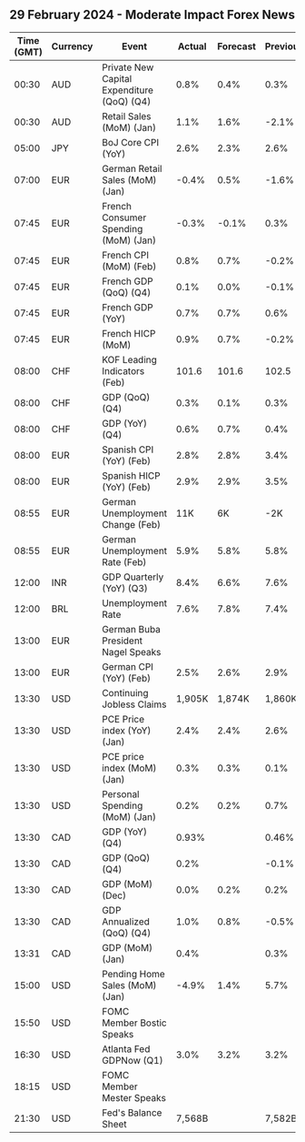 ## 29 February 2024 - Moderate Impact Forex News

| Time (GMT) | Currency | Event | Actual | Forecast | Previous |
|------|----------|-------|--------|----------|----------|
| 00:30 | AUD | Private New Capital Expenditure (QoQ) (Q4) | 0.8% | 0.4% | 0.3% |
| 00:30 | AUD | Retail Sales (MoM) (Jan) | 1.1% | 1.6% | -2.1% |
| 05:00 | JPY | BoJ Core CPI (YoY) | 2.6% | 2.3% | 2.6% |
| 07:00 | EUR | German Retail Sales (MoM) (Jan) | -0.4% | 0.5% | -1.6% |
| 07:45 | EUR | French Consumer Spending (MoM) (Jan) | -0.3% | -0.1% | 0.3% |
| 07:45 | EUR | French CPI (MoM) (Feb) | 0.8% | 0.7% | -0.2% |
| 07:45 | EUR | French GDP (QoQ) (Q4) | 0.1% | 0.0% | -0.1% |
| 07:45 | EUR | French GDP (YoY) | 0.7% | 0.7% | 0.6% |
| 07:45 | EUR | French HICP (MoM) | 0.9% | 0.7% | -0.2% |
| 08:00 | CHF | KOF Leading Indicators (Feb) | 101.6 | 101.6 | 102.5 |
| 08:00 | CHF | GDP (QoQ) (Q4) | 0.3% | 0.1% | 0.3% |
| 08:00 | CHF | GDP (YoY) (Q4) | 0.6% | 0.7% | 0.4% |
| 08:00 | EUR | Spanish CPI (YoY) (Feb) | 2.8% | 2.8% | 3.4% |
| 08:00 | EUR | Spanish HICP (YoY) (Feb) | 2.9% | 2.9% | 3.5% |
| 08:55 | EUR | German Unemployment Change (Feb) | 11K | 6K | -2K |
| 08:55 | EUR | German Unemployment Rate (Feb) | 5.9% | 5.8% | 5.8% |
| 12:00 | INR | GDP Quarterly (YoY) (Q3) | 8.4% | 6.6% | 7.6% |
| 12:00 | BRL | Unemployment Rate | 7.6% | 7.8% | 7.4% |
| 13:00 | EUR | German Buba President Nagel Speaks |  |  |  |
| 13:00 | EUR | German CPI (YoY) (Feb) | 2.5% | 2.6% | 2.9% |
| 13:30 | USD | Continuing Jobless Claims | 1,905K | 1,874K | 1,860K |
| 13:30 | USD | PCE Price index (YoY) (Jan) | 2.4% | 2.4% | 2.6% |
| 13:30 | USD | PCE price index (MoM) (Jan) | 0.3% | 0.3% | 0.1% |
| 13:30 | USD | Personal Spending (MoM) (Jan) | 0.2% | 0.2% | 0.7% |
| 13:30 | CAD | GDP (YoY) (Q4) | 0.93% |  | 0.46% |
| 13:30 | CAD | GDP (QoQ) (Q4) | 0.2% |  | -0.1% |
| 13:30 | CAD | GDP (MoM) (Dec) | 0.0% | 0.2% | 0.2% |
| 13:30 | CAD | GDP Annualized (QoQ) (Q4) | 1.0% | 0.8% | -0.5% |
| 13:31 | CAD | GDP (MoM) (Jan) | 0.4% |  | 0.3% |
| 15:00 | USD | Pending Home Sales (MoM) (Jan) | -4.9% | 1.4% | 5.7% |
| 15:50 | USD | FOMC Member Bostic Speaks |  |  |  |
| 16:30 | USD | Atlanta Fed GDPNow (Q1) | 3.0% | 3.2% | 3.2% |
| 18:15 | USD | FOMC Member Mester Speaks |  |  |  |
| 21:30 | USD | Fed's Balance Sheet | 7,568B |  | 7,582B |
